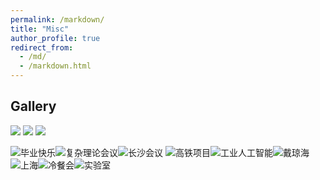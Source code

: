 ```yaml
---
permalink: /markdown/
title: "Misc"
author_profile: true
redirect_from: 
  - /md/
  - /markdown.html
---
```


## Gallery

<img style="float:left width: 30%" src="https://yang-px.github.io/images/fuzalilun.jpg" />

<img style="float:center width: 30%" src="https://yang-px.github.io/images/fuzalilun.jpg" />

<img style="float:right width: 30%" src="https://yang-px.github.io/images/fuzalilun.jpg" />

![毕业快乐](https://yang-px.github.io/images/biye.jpg)![复杂理论会议](https://yang-px.github.io/images/fuzalilun.jpg)![长沙会议](https://yang-px.github.io/images/changsha.jpg)
![高铁项目](https://yang-px.github.io/images/project.jpg)![工业人工智能](https://yang-px.github.io/images/chai.jpg)![戴琼海](https://yang-px.github.io/images/dai.jpg)
![上海](https://yang-px.github.io/images/shanghai.png)![冷餐会](https://yang-px.github.io/images/dinner.jpg)![实验室](https://yang-px.github.io/images/lab.jpg)



